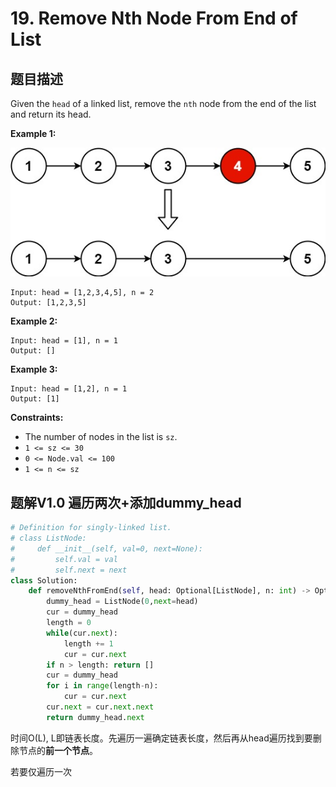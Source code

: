 # 19. Remove Nth Node From End of List

## 题目描述

Given the `head` of a linked list, remove the `nth` node from the end of the list and return its head.

 

**Example 1:**

<img src="./19-Remove_Nth_Node_From_End.assets/remove_ex1.jpg" alt="img" />

```
Input: head = [1,2,3,4,5], n = 2
Output: [1,2,3,5]
```

**Example 2:**

```
Input: head = [1], n = 1
Output: []
```

**Example 3:**

```
Input: head = [1,2], n = 1
Output: [1]
```

 

**Constraints:**

- The number of nodes in the list is `sz`.
- `1 <= sz <= 30`
- `0 <= Node.val <= 100`
- `1 <= n <= sz`



## 题解V1.0 遍历两次+添加dummy_head

```python
# Definition for singly-linked list.
# class ListNode:
#     def __init__(self, val=0, next=None):
#         self.val = val
#         self.next = next
class Solution:
    def removeNthFromEnd(self, head: Optional[ListNode], n: int) -> Optional[ListNode]:
        dummy_head = ListNode(0,next=head)
        cur = dummy_head
        length = 0
        while(cur.next):
            length += 1 
            cur = cur.next
        if n > length: return []
        cur = dummy_head
        for i in range(length-n):
            cur = cur.next
        cur.next = cur.next.next
        return dummy_head.next
```

时间O(L), L即链表长度。先遍历一遍确定链表长度，然后再从head遍历找到要删除节点的**前一个节点**。

若要仅遍历一次
